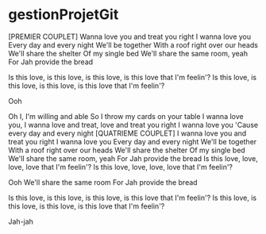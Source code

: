 # gestionProjetGit
[PREMIER COUPLET]
Wanna love you and treat you right
I wanna love you
Every day and every night
We'll be together
With a roof right over our heads
We'll share the shelter
Of my single bed
We'll share the same room, yeah
For Jah provide the bread

Is this love, is this love, is this love, is this love that I'm feelin'?
Is this love, is this love, is this love, is this love that I'm feelin'?

Ooh

Oh I, I'm willing and able
So I throw my cards on your table
I wanna love you, I wanna love and treat, love and treat you right
I wanna love you
'Cause every day and every night
[QUATRIEME COUPLET]
I wanna love you and treat you right
I wanna love you
Every day and every night
We'll be together
With a roof right over our heads
We'll share the shelter
Of my single bed
We'll share the same room, yeah
For Jah provide the bread
Is this love, love, love, love that I'm feelin'?
Is this love, love, love, love that I'm feelin'?

Ooh
We'll share the same room
For Jah provide the bread

Is this love, is this love, is this love, is this love that I'm feelin'?
Is this love, is this love, is this love, is this love that I'm feelin'?

Jah-jah
